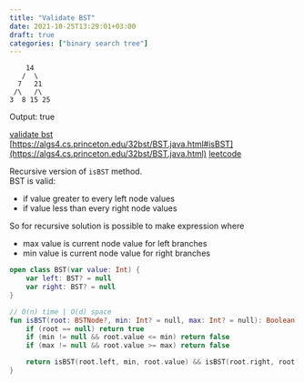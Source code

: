 ```yaml
---
title: "Validate BST"
date: 2021-10-25T13:29:01+03:00
draft: true
categories: ["binary search tree"]
---
```


        14
       /  \
      7   21
     /\   /\
    3  8 15 25

Output: true

[validate bst](https://github.com/solairerove/algs4-leprosorium/blob/master/src/main/kotlin/com/github/solairerove/algs4/leprosorium/binary_search_tree/ValidateBST.kt) \
[https://algs4.cs.princeton.edu/32bst/BST.java.html#isBST](https://algs4.cs.princeton.edu/32bst/BST.java.html)
[leetcode](https://leetcode.com/problems/validate-binary-search-tree/)

Recursive version of `isBST` method. \
BST is valid:
 - if value greater to every left node values
 - if value less than every right node values

So for recursive solution is possible to make expression where
 - max value is current node value for left branches
 - min value is current node value for right branches

```kotlin
open class BST(var value: Int) {
    var left: BST? = null
    var right: BST? = null
}

// O(n) time | O(d) space
fun isBST(root: BSTNode?, min: Int? = null, max: Int? = null): Boolean {
    if (root == null) return true
    if (min != null && root.value <= min) return false
    if (max != null && root.value >= max) return false

    return isBST(root.left, min, root.value) && isBST(root.right, root.value, max)
}
```
